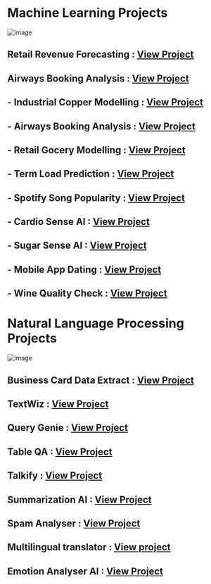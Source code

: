 # Machine Learning Projects

![image](https://github.com/praveendecode/Docker_ML_NLP_Projects/assets/95226524/f04da991-a735-4114-aa3c-ec60798b7fe4)


##  Retail Revenue Forecasting     : [View Project](https://github.com/praveendecode/Retail-Revenue-Forecasting)

## Airways Booking Analysis        : [View Project](https://github.com/praveendecode/Airways-booking-analysis)

## - Industrial Copper Modelling : [View Project](https://github.com/praveendecode/Industrial_Copper_Modeling)

## - Airways Booking Analysis    : [View Project](https://github.com/praveendecode/Airways-booking-analysis)

## - Retail Gocery Modelling     : [View Project](https://github.com/praveendecode/Retail-grocery-industry)
 
## - Term Load Prediction        : [View Project](https://github.com/praveendecode/Term_Load_Predictor)
 
## - Spotify Song Popularity     : [View Project](https://github.com/praveendecode/Spotify-Popularity-Predictor)
 
## - Cardio Sense AI             : [View Project](https://github.com/praveendecode/CardioSense_AI)
 
## - Sugar Sense AI              : [View Project](https://github.com/praveendecode/Sugar-Sense-AI)
 
## - Mobile App Dating           : [View Project](https://github.com/praveendecode/Mobile-dating-app)
 
## - Wine Quality Check          : [View Project](https://github.com/praveendecode/WineQualityPrediction)


# Natural Language Processing Projects

![image](https://github.com/praveendecode/Textwiz/assets/95226524/916abc3d-f61c-4a3c-a04c-a6ab7c3db7ef)


## Business Card Data Extract  : [View Project](https://github.com/praveendecode/BizCardX)

## TextWiz                       : [View Project](https://github.com/praveendecode/Textwiz)
 
## Query Genie                 : [View Project](https://github.com/praveendecode/QueryGenie)
 
## Table QA                    : [View Project](https://github.com/praveendecode/TabulaQA)
 
## Talkify                     : [View Project](https://github.com/praveendecode/talkify)
 
## Summarization AI            : [View Project](https://github.com/praveendecode/SummarixAI)
 
## Spam Analyser               : [View Project](https://github.com/praveendecode/spamalyzer/tree/main)
 
## Multilingual translator     : [View project](https://github.com/praveendecode/multilingual-translator_AI)
 
## Emotion Analyser AI         : [View Project](https://github.com/praveendecode/emotion-analyzer-AI)

